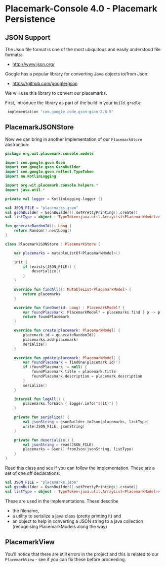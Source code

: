 # Placemark-Console 4.0 - Placemark Persistence

## JSON Support

The Json file format is one of the most ubiquitous and easily understood file formats:

- http://www.json.org/

Google has a popular library for converting Java objects to/from Json:

- https://github.com/google/gson

We will use this library to convert our placemarks.

First, introduce the library as part of the build in your `build.gradle`:

~~~kotlin
 implementation "com.google.code.gson:gson:2.8.5"
~~~

## PlacemarkJSONStore

Now we can bring in another implementation of our `PlacemarkStore` abstraction:

~~~kotlin
package org.wit.placemark.console.models

import com.google.gson.Gson
import com.google.gson.GsonBuilder
import com.google.gson.reflect.TypeToken
import mu.KotlinLogging

import org.wit.placemark.console.helpers.*
import java.util.*

private val logger = KotlinLogging.logger {}

val JSON_FILE = "placemarks.json"
val gsonBuilder = GsonBuilder().setPrettyPrinting().create()
val listType = object : TypeToken<java.util.ArrayList<PlacemarkModel>>() {}.type

fun generateRandomId(): Long {
    return Random().nextLong()
}

class PlacemarkJSONStore : PlacemarkStore {

    var placemarks = mutableListOf<PlacemarkModel>()

    init {
        if (exists(JSON_FILE)) {
            deserialize()
        }
    }

    override fun findAll(): MutableList<PlacemarkModel> {
        return placemarks
    }

    override fun findOne(id: Long) : PlacemarkModel? {
        var foundPlacemark: PlacemarkModel? = placemarks.find { p -> p.id == id }
        return foundPlacemark
    }

    override fun create(placemark: PlacemarkModel) {
        placemark.id = generateRandomId()
        placemarks.add(placemark)
        serialize()
    }

    override fun update(placemark: PlacemarkModel) {
        var foundPlacemark = findOne(placemark.id!!)
        if (foundPlacemark != null) {
            foundPlacemark.title = placemark.title
            foundPlacemark.description = placemark.description
        }
        serialize()
    }

    internal fun logAll() {
        placemarks.forEach { logger.info("${it}") }
    }

    private fun serialize() {
        val jsonString = gsonBuilder.toJson(placemarks, listType)
        write(JSON_FILE, jsonString)
    }

    private fun deserialize() {
        val jsonString = read(JSON_FILE)
        placemarks = Gson().fromJson(jsonString, listType)
    }
}
~~~

Read this class and see if you can follow the implementation. These are a set of one off declarations:

~~~kotlin
val JSON_FILE = "placemarks.json"
val gsonBuilder = GsonBuilder().setPrettyPrinting().create()
val listType = object : TypeToken<java.util.ArrayList<PlacemarkModel>>() {}.type
~~~

These are used in the implementations. These describe
- the filename,
- a utility to serialize a java class (pretty printing it) and
- an object to help in converting a JSON string to a java collection (recognising PlacemarkModels along the way)


## PlacemarkView

You'll notice that there are still errors in the project and this is related to our `PlacemarkView` - see if you can fix these before proceeding.
